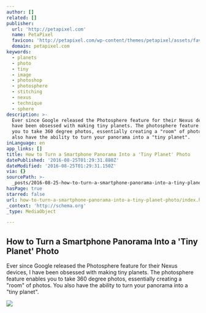 ```yaml
---
author: []
related: []
publisher:
  url: 'http://petapixel.com'
  name: PetaPixel
  favicon: 'http://petapixel.com/wp-content/themes/petapixel/assets/favicon.ico'
  domain: petapixel.com
keywords:
  - planets
  - photo
  - tiny
  - image
  - photoshop
  - photosphere
  - stitching
  - nexus
  - technique
  - sphere
description: >-
  Ever since Google released the Photosphere feature for their Nexus devices, I
  have been obsessed with making tiny planets. The photosphere feature enables
  you to take 360 degree photos, essentially creating a "room" of photos. You
  also have the ability to turn your panorama into a "tiny planet".
inLanguage: en
app_links: []
title: How to Turn a Smartphone Panorama Into a 'Tiny Planet' Photo
datePublished: '2016-08-25T01:29:31.880Z'
dateModified: '2016-08-25T01:29:31.150Z'
via: {}
sourcePath: >-
  _posts/2016-08-25-how-to-turn-a-smartphone-panorama-into-a-tiny-planet-photo.md
hasPage: true
starred: false
url: how-to-turn-a-smartphone-panorama-into-a-tiny-planet-photo/index.html
_context: 'http://schema.org'
_type: MediaObject

---
```

<article style=""><h1>How to Turn a Smartphone Panorama Into a 'Tiny Planet' Photo</h1><p>Ever since Google released the Photosphere feature for their Nexus devices, I have been obsessed with making tiny planets. The photosphere feature enables you to take 360 degree photos, essentially creating a "room" of photos. You also have the ability to turn your panorama into a "tiny planet".</p><img src="http://petapixel.com/assets/uploads/2013/08/Banner.jpg" /></article>